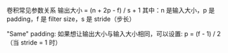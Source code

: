 卷积常见参数关系
输出大小 = (n + 2p - f) / s + 1
其中：n 是输入大小，p 是 padding，f 是 filter size，s 是 stride（步长）

"Same" padding:
如果想让输出大小与输入大小相同，可以设置:
p = (f - 1) / 2 （当 stride = 1 时） 

